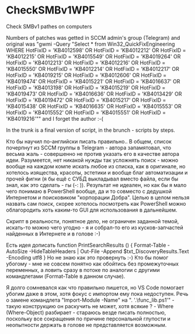 # CheckSMBv1WPF
Check SMBv1 pathes on computers

Numbers of patches was getted in SCCM admin's group (Telegram) and original was "gwmi -Query "Select * from  Win32_QuickFixEngineering WHERE HotFixID = 'KB4012598' OR HotFixID = 'KB4012212' OR HotFixID = 'KB4012215' OR HotFixID = 'KB4015549' OR HotFixID = 'KB4019264' OR HotFixID = 'KB4012213' OR HotFixID = 'KB4012216' OR HotFixID = 'KB4015550' OR HotFixID = 'KB4012214' OR HotFixID = 'KB4012217' OR HotFixID = 'KB4019215' OR HotFixID = 'KB4012606' OR HotFixID = 'KB4019474' OR HotFixID = 'KB4015221' OR HotFixID = 'KB4016637' OR HotFixID = 'KB4013198' OR HotFixID = 'KB4015219' OR HotFixID = 'KB4019473' OR HotFixID = 'KB4016636' OR HotFixID = 'KB4013429' OR HotFixID = 'KB4019472' OR HotFixID = 'KB4015217' OR HotFixID = 'KB4015438' OR HotFixID = 'KB4016635' OR HotFixID = 'KB4015553' OR HotFixID = 'KB4015552' OR HotFixID = 'KB4015551' OR HotFixID = 'KB4019216'"" and I forget the author :-(

In the trunk is a final version of script, in the brunch - scripts by steps.

Кто бы научил по-английски писать правильно..
В общем, список почерпнут из SCCM группы в Telegram - автора запамятовал, что весьма жаль - совершенно не против указать его в качестве автора идеи.
Разумеется, нет никакой нужды так усложнять поиск - можно вообще на каждом компе искать любое из списка, как в оригинале, но хотелось изящества, красоты, эстетики и вообще благ автоматизации и прочей фигни (я бы ещё с СУБД выкладывал вместо файла, если бы знал, как это сделать - гы (-: )).
Результат не идеален, но как бы я мало чего понимаю в PowerShell вообще, да и то совместо с дедушкой Интернетом и поисковиком "корпорации Добра".
Целью в целом нельзя назвать сам поиск, скорее хотелось посмотреть как PowerShell можно облагородить хоть каким-то GUI для использования в дальнейшем.

Скрипт в реальности, понятное дело, не ограничен заданной темой, искать-то можно чего угодно - я и собрал-то его из кусков-запчастей найденных в Интернете и в голове :-)

Есть идея дописать
function PrintSearchResults () {
    Format-Table -AutoSize -HideTableHeaders | Out-File -Append $txt_DiscoveryResults.Text -Encoding utf8
}
Но не знаю как это провернуть :-) Кто бы помог убогому - мне не совсем понятно как обойтись без промежуточных переменных, а ловить сразу в потоке по аналогии с другими командлетами (Format-Table в данном случае).

Я долго сомневался как что правильно пишется, но VS Code помогает убогим даже в этом, хотя фокус с импортом ему пока недоступен. Речь о замене командлета "Import-Module -Name" на ". '.\func_lib.ps1'" - такую конструкцию он раскучить не может, хотя всякие ? - Where (Where-Object) разбирает - стараюсь везде писать полностью, поскольку все сокращения по причине персональной глупости и неопытности держать в голове не представляется возможным.